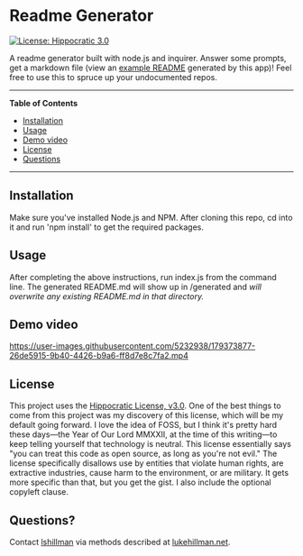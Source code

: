 # Readme Generator

[![License: Hippocratic 3.0](https://img.shields.io/badge/License-Hippocratic_3.0-lightgrey.svg)](https://firstdonoharm.dev)

A readme generator built with node.js and inquirer. Answer some prompts, get a markdown file (view an [example README](generated/README.md) generated by this app)! Feel free to use this to spruce up your undocumented repos.

---
**Table of Contents**
* [Installation](#installation)
* [Usage](#usage)
* [Demo video](#demo-video)
* [License](#license)
* [Questions](#questions)
---

## Installation

Make sure you've installed Node.js and NPM. After cloning this repo, cd into it and run 'npm install' to get the required packages.

## Usage

After completing the above instructions, run index.js from the command line. The generated README.md will show up in /generated and *will overwrite any existing README.md in that directory.*

## Demo video

https://user-images.githubusercontent.com/5232938/179373877-26de5915-9b40-4426-b9a6-ff8d7e8c7fa2.mp4


## License
This project uses the [Hippocratic License, v3.0](https://firstdonoharm.dev). One of the best things to come from this project was my discovery of this license, which will be my default going forward. I love the idea of FOSS, but I think it's pretty hard these days—the Year of Our Lord MMXXII, at the time of this writing—to keep telling yourself that technology is neutral. This license essentially says "you can treat this code as open source, as long as you're not evil." The license specifically disallows use by entities that violate human rights, are extractive industries, cause harm to the environment, or are military. It gets more specific than that, but you get the gist. I also include the optional copyleft clause.

## Questions?

Contact [lshillman](https://github.com/lshillman) via methods described at [lukehillman.net](https://lukehillman.net).
